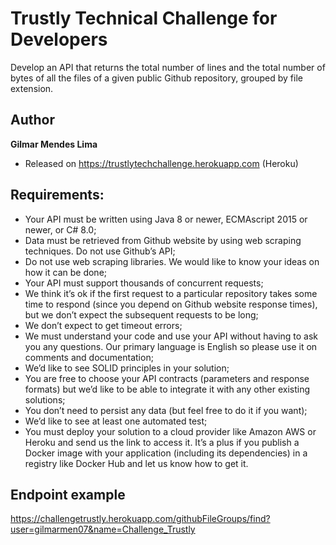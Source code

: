 # Trustly Technical Challenge for Developers

Develop an API that returns the total number of lines and the total number of bytes of all the files of a given public Github repository, grouped by file extension.

## Author

**Gilmar Mendes Lima** 
* Released on https://trustlytechchallenge.herokuapp.com (Heroku)

## Requirements:

* Your API must be written using Java 8 or newer, ECMAscript 2015 or newer, or C# 8.0;
* Data must be retrieved from Github website by using web scraping techniques. Do not use Github’s API;
* Do not use web scraping libraries. We would like to know your ideas on how it can be done;
* Your API must support thousands of concurrent requests;
* We think it’s ok if the first request to a particular repository takes some time to respond (since you depend on Github website response times), but we don’t expect the subsequent requests to be long;
* We don’t expect to get timeout errors;
* We must understand your code and use your API without having to ask you any questions. Our primary language is English so please use it on comments and documentation;
* We’d like to see SOLID principles in your solution;
* You are free to choose your API contracts (parameters and response formats) but we’d like to be able to integrate it with any other existing solutions;
* You don’t need to persist any data (but feel free to do it if you want);
* We’d like to see at least one automated test;
* You must deploy your solution to a cloud provider like Amazon AWS or Heroku and send us the link to access it. It’s a plus if you publish a Docker image with your application (including its dependencies) in a registry like Docker Hub and let us know how to get it. 

## Endpoint example
https://challengetrustly.herokuapp.com/githubFileGroups/find?user=gilmarmen07&name=Challenge_Trustly

